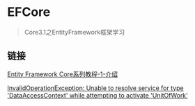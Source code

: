 # EFCore

> Core3.1之EntityFramework框架学习



## 链接

[Entity Framework Core系列教程-1-介绍](https://www.cnblogs.com/AlexanderZhao/p/12274866.html)

[InvalidOperationException: Unable to resolve service for type 'DataAccessContext' while attempting to activate 'UnitOfWork'](https://stackoverflow.com/questions/60034068/invalidoperationexception-unable-to-resolve-service-for-type-dataaccesscontext)

